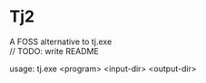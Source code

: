 # Tj2

A FOSS alternative to tj.exe  
// TODO: write README

usage: tj.exe \<program> \<input-dir> \<output-dir>  